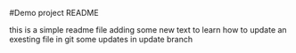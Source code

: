 #Demo project README

this is a simple readme file
adding some new text to learn how to update an exesting file in git
some updates in update branch